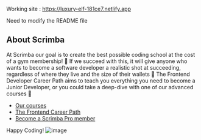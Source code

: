 Working site : https://luxury-elf-181ce7.netlify.app

Need to modify the README file

## About Scrimba

At Scrimba our goal is to create the best possible coding school at the cost of a gym membership! 💜
If we succeed with this, it will give anyone who wants to become a software developer a realistic shot at succeeding, regardless of where they live and the size of their wallets 🎉
The Frontend Developer Career Path aims to teach you everything you need to become a Junior Developer, or you could take a deep-dive with one of our advanced courses 🚀

- [Our courses](https://scrimba.com/allcourses)
- [The Frontend Career Path](https://scrimba.com/learn/frontend)
- [Become a Scrimba Pro member](https://scrimba.com/pricing)

Happy Coding!
![image](https://github.com/Sumanth-Siddareddy/PushUps-Counter/assets/146448425/34c6a93f-bbbc-4905-aa5d-c8131e4b6b44)

